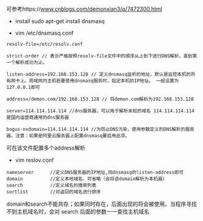 可参考https://www.cnblogs.com/demonxian3/p/7472300.html


- install
	sudo apt-get install dnsmasq

- vim /etc/dnsmasq.conf
```
resolv-file=/etc/resolv.conf

strict-order // 表示严格按照resolv-file文件中的顺序从上到下进行DNS解析，直到第一个解析成功为止。

listen-address=192.168.153.128 // 定义dnsmasq监听的地址，默认是监控本机的所有网卡上。局域网内主机若要使用dnsmasq服务时，指定本机的IP地址。 一般设置为127.0.0.1即可

address=/demon.com/192.168.153.128 // 将demon.com解析为192.168.153.128

server=114.114.114.114 //dns服务器，可以用于解析未知的域名 114.114.114.114是国内运营商通用的dns服务器

bogus-nxdomain=114.114.114.114 //为防止DNS污染，使用参数定义的DNS解析的服务器。注意：如果是阿里云服务器上配置dnsmasq要启用此项。
```
可在该文件配置多个address解析

- vim reslov.conf
```
nameserver      //定义DNS服务器的IP地址,同dnsmasq的listen-address即可
domain          //定义本地域名，可省略（会将该domain解析为本机器）
search          //定义域名的搜索列表
sortlist        //对返回的域名进行排序
```
domain和search不能共存；如果同时存在，后面出现的将会被使用。当程序寻找不到主机域名时，会对 search 后面的参数一一查找主机域名
